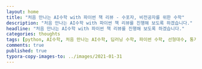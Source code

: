 ```yaml
---
layout: home
title: "처음 만나는 AI수학 with 파이썬 책 리뷰 - 수포자, 비전공자를 위한 수학"
description: "처음 만나는 AI수학 with 파이썬 책 리뷰를 진행해 보도록 하겠습니다."
headline: "처음 만나는 AI수학 with 파이썬 책 리뷰를 진행해 보도록 하겠습니다."
categories: thoughts
tags: [python, AI수학, 처음 만나는 AI수학, 딥러닝 수학, 파이썬 수학, 선형대수, 통계, 미분, 영진닷컴, data science, 데이터 분석, 딥러닝]
comments: true
published: true
typora-copy-images-to: ../images/2021-01-31
---
```

